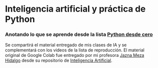 # Inteligencia artificial y práctica de Python

### Anotando lo que se aprende desde la lista [Python desde cero](https://www.youtube.com/playlist?list=PLyvsggKtwbLW1j0d5yaCkRF9Axpdlhsxz)


Se compartirá el material entregado de mis clases de IA y se complementará con los videos de la lista de reproducción.
El material original de Google Colab fue entregado por mi profesora [Jazna Meza Hidalgo](https://github.com/JaznaLaProfe) desde su repositorio de [Inteligencia Artificial](https://github.com/JaznaLaProfe/InteligenciaArtificial).
